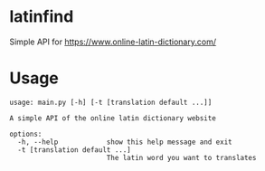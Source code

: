 # latinfind
 Simple API for https://www.online-latin-dictionary.com/

# Usage 
```
usage: main.py [-h] [-t [translation default ...]]

A simple API of the online latin dictionary website

options:
  -h, --help            show this help message and exit
  -t [translation default ...]
                        The latin word you want to translates
```